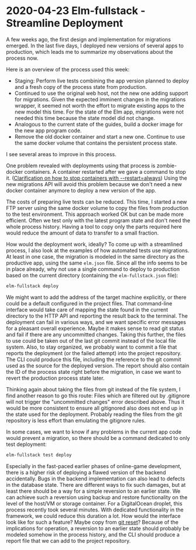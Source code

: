# 2020-04-23 Elm-fullstack - Streamline Deployment

A few weeks ago, the first design and implementation for migrations emerged.
In the last five days, I deployed new versions of several apps to production, which leads me to summarize my observations about the process now.

Here is an overview of the process used this week:

+ Staging: Perform live tests combining the app version planned to deploy and a fresh copy of the process state from production.
+ Continued to use the original web host, not the new one adding support for migrations. Given the expected imminent changes in the migrations wrapper, it seemed not worth the effort to migrate existing apps to the new model this time. For the state of the Elm app, migrations were not needed this time because the state model did not change.
+ Analogous to the current state of the guides, build a docker image for the new app program code.
+ Remove the old docker container and start a new one. Continue to use the same docker volume that contains the persistent process state.

I see several areas to improve in this process.

One problem revealed with deployments using that process is zombie-docker containers. A container restarted after we gave a command to stop it. ([Clarification on how to stop containers with --restart=always](https://github.com/moby/moby/issues/10032)) Using the new migrations API will avoid this problem because we don't need a new docker container anymore to deploy a new version of the app.

The costs of preparing live tests can be reduced. This time, I started a new FTP server using the same docker volume to copy the files from production to the test environment. This approach worked OK but can be made more efficient. Often we test only with the latest program state and don't need the whole process history. Having a tool to copy only the parts required here would reduce the amount of data to transfer to a small fraction.

How would the deployment work, ideally? To come up with a streamlined process, I also look at the examples of how automated tests use migrations. At least in one case, the migration is modeled in the same directory as the productive app, using the same `elm.json` file. Since all the info seems to be in place already, why not use a single command to deploy to production based on the current directory (containing the `elm-fullstack.json` file):
```cmd
elm-fullstack deploy
```

We might want to add the address of the target machine explicitly, or there could be a default configured in the project files. That command-line interface would take care of mapping the state found in the current directory to the HTTP API and reporting the result back to the terminal. The deployment can fail in various ways, and we want specific error messages for a pleasant overall experience. Maybe it makes sense to read git status and fail if there are any uncommitted changes. Taking this further, the files to use could be taken out of the last git commit instead of the local file system. Also, to stay organized, we probably want to commit a file that reports the deployment (or the failed attempt) into the project repository. The CLI could produce this file, including the reference to the git commit used as the source for the deployed version. The report should also contain the ID of the process state right before the migration, in case we want to revert the production process state later.

Thinking again about taking the files from git instead of the file system, I find another reason to go this route: Files which are filtered out by .gitignore will not trigger the "uncommitted changes" error described above. Thus it would be more consistent to ensure all gitignored also does not end up in the state used for the deployment. Probably reading the files from the git repository is less effort than emulating the gitignore rules.

In some cases, we want to know if any problems in the current app code would prevent a migration, so there should be a command dedicated to only test deployment:

```cmd
elm-fullstack test deploy
```

Especially in the fast-paced earlier phases of online-game development, there is a higher risk of deploying a flawed version of the backend accidentally. Bugs in the backend implementation can also lead to defects in the database state. There are different ways to fix such damages, but at least there should be a way for a simple reversion to an earlier state. We can achieve such a reversion using backup and restore functionality on the level of the host/VM or storage container. For a DigitalOcean droplet, this process recently took several minutes. With dedicated functionality in the framework, we could reduce this duration a lot. How would the interface look like for such a feature? Maybe copy from [git reset](https://git-scm.com/docs/git-reset)? Because of the implications for operation, a reversion to an earlier state should probably be modeled somehow in the process history, and the CLI should produce a report file that we can add to the project repository.

